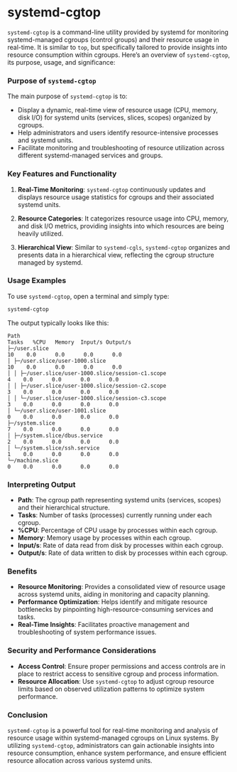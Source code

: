 # systemd-cgtop

`systemd-cgtop` is a command-line utility provided by systemd for monitoring systemd-managed cgroups (control groups) and their resource usage in real-time. It is similar to `top`, but specifically tailored to provide insights into resource consumption within cgroups. Here’s an overview of `systemd-cgtop`, its purpose, usage, and significance:

### Purpose of `systemd-cgtop`

The main purpose of `systemd-cgtop` is to:
- Display a dynamic, real-time view of resource usage (CPU, memory, disk I/O) for systemd units (services, slices, scopes) organized by cgroups.
- Help administrators and users identify resource-intensive processes and systemd units.
- Facilitate monitoring and troubleshooting of resource utilization across different systemd-managed services and groups.

### Key Features and Functionality

1. **Real-Time Monitoring**: `systemd-cgtop` continuously updates and displays resource usage statistics for cgroups and their associated systemd units.

2. **Resource Categories**: It categorizes resource usage into CPU, memory, and disk I/O metrics, providing insights into which resources are being heavily utilized.

3. **Hierarchical View**: Similar to `systemd-cgls`, `systemd-cgtop` organizes and presents data in a hierarchical view, reflecting the cgroup structure managed by systemd.

### Usage Examples

To use `systemd-cgtop`, open a terminal and simply type:

```bash
systemd-cgtop
```

The output typically looks like this:

```plaintext
Path                                                                 Tasks   %CPU   Memory  Input/s Output/s
├─/user.slice                                                             10    0.0      0.0      0.0      0.0
│ ├─/user.slice/user-1000.slice                                           10    0.0      0.0      0.0      0.0
│ │ ├─/user.slice/user-1000.slice/session-c1.scope                          4    0.0      0.0      0.0      0.0
│ │ ├─/user.slice/user-1000.slice/session-c2.scope                          3    0.0      0.0      0.0      0.0
│ │ └─/user.slice/user-1000.slice/session-c3.scope                          3    0.0      0.0      0.0      0.0
│ └─/user.slice/user-1001.slice                                            0    0.0      0.0      0.0      0.0
├─/system.slice                                                            7    0.0      0.0      0.0      0.0
│ ├─/system.slice/dbus.service                                             2    0.0      0.0      0.0      0.0
│ └─/system.slice/ssh.service                                              1    0.0      0.0      0.0      0.0
└─/machine.slice                                                           0    0.0      0.0      0.0      0.0
```

### Interpreting Output

- **Path**: The cgroup path representing systemd units (services, scopes) and their hierarchical structure.
- **Tasks**: Number of tasks (processes) currently running under each cgroup.
- **%CPU**: Percentage of CPU usage by processes within each cgroup.
- **Memory**: Memory usage by processes within each cgroup.
- **Input/s**: Rate of data read from disk by processes within each cgroup.
- **Output/s**: Rate of data written to disk by processes within each cgroup.

### Benefits

- **Resource Monitoring**: Provides a consolidated view of resource usage across systemd units, aiding in monitoring and capacity planning.
- **Performance Optimization**: Helps identify and mitigate resource bottlenecks by pinpointing high-resource-consuming services and tasks.
- **Real-Time Insights**: Facilitates proactive management and troubleshooting of system performance issues.

### Security and Performance Considerations

- **Access Control**: Ensure proper permissions and access controls are in place to restrict access to sensitive cgroup and process information.
- **Resource Allocation**: Use `systemd-cgtop` to adjust cgroup resource limits based on observed utilization patterns to optimize system performance.

### Conclusion

`systemd-cgtop` is a powerful tool for real-time monitoring and analysis of resource usage within systemd-managed cgroups on Linux systems. By utilizing `systemd-cgtop`, administrators can gain actionable insights into resource consumption, enhance system performance, and ensure efficient resource allocation across various systemd units.
